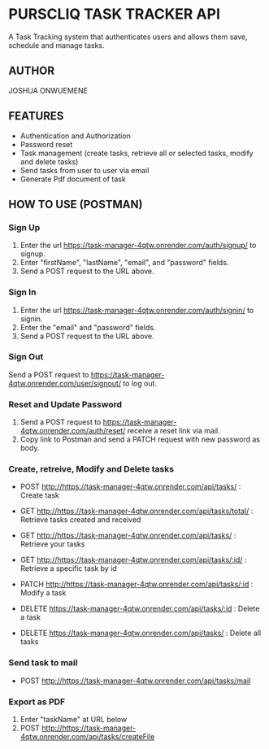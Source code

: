 # PURSCLIQ TASK TRACKER API
A Task Tracking system that authenticates users and allows them save, schedule and manage tasks.

## AUTHOR
JOSHUA ONWUEMENE

## FEATURES
- Authentication and Authorization
- Password reset
- Task management (create tasks, retrieve all or selected tasks, modify and delete tasks)
- Send tasks from user to user via email
- Generate Pdf document of task

## HOW TO USE (POSTMAN)
### Sign Up
1. Enter the url <a href="https://task-manager-4qtw.onrender.com/auth/signup/">https://task-manager-4qtw.onrender.com/auth/signup/</a> to signup.
2. Enter "firstName", "lastName", "email", and "password" fields.
3. Send a POST request to the URL above.

### Sign In
1. Enter the url <a href="https://task-manager-4qtw.onrender.com/auth/signin/">https://task-manager-4qtw.onrender.com/auth/signin/</a> to signin.
2. Enter the "email" and "password" fields.
3. Send a POST request to the URL above.

### Sign Out
Send a POST request to <a href="https://task-manager-4qtw.onrender.com/auth/signout/">https://task-manager-4qtw.onrender.com/user/signout/</a> to log out.

### Reset and Update Password
1. Send a POST request to <a href="https://task-manager-4qtw.onrender.com/auth/reset">https://task-manager-4qtw.onrender.com/auth/reset/</a> receive a reset link via mail.
2. Copy link to Postman and send a PATCH request with new password as body.

### Create, retreive, Modify and Delete tasks
- POST <a href="https://task-manager-4qtw.onrender.com/api/tasks/">http://https://task-manager-4qtw.onrender.com/api/tasks/</a> : Create task

- GET <a href="https://task-manager-4qtw.onrender.com/api/tasks/received/">http://https://task-manager-4qtw.onrender.com/api/tasks/total/</a> : Retrieve tasks created and received
- GET <a href="https://task-manager-4qtw.onrender.com/api/tasks/">http://https://task-manager-4qtw.onrender.com/api/tasks/</a> : Retrieve your tasks
- GET <a href="https://task-manager-4qtw.onrender.com/api/tasks/:id">http://https://task-manager-4qtw.onrender.com/api/tasks/:id/</a> : Retrieve a specific task by id

- PATCH <a href="https://task-manager-4qtw.onrender.com/tasks/:id/">http://https://task-manager-4qtw.onrender.com/api/tasks/:id</a> : Modify a task

- DELETE <a href="https://task-manager-4qtw.onrender.com/tasks/:id/">https://task-manager-4qtw.onrender.com/api/tasks/:id</a> : Delete a task
- DELETE <a href="https://task-manager-4qtw.onrender.com/tasks/">https://task-manager-4qtw.onrender.com/api/tasks/</a> : Delete all tasks

### Send task to mail
- POST <a href="https://task-manager-4qtw.onrender.com/tasks/mail">http://https://task-manager-4qtw.onrender.com/api/tasks/mail</a>

### Export as PDF
1. Enter "taskName" at URL below
2. POST <a href="https://task-manager-4qtw.onrender.com/api/tasks/createFile">http://https://task-manager-4qtw.onrender.com/api/tasks/createFile</a>


